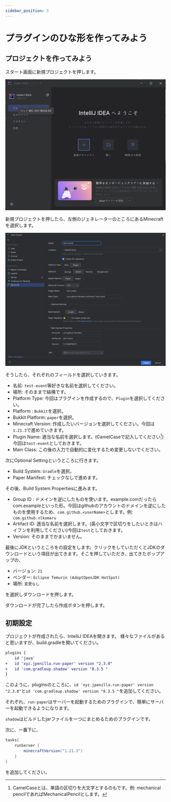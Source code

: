 ```yaml
---
sidebar_position: 3
---
```


# プラグインのひな形を作ってみよう

## プロジェクトを作ってみよう

スタート画面に新規プロジェクトを押します。

![alt text](assets/normal-bukkit/image-1.png)

新規プロジェクトを押したら、左側のジェネレーターのところにあるMinecraftを選択します。


![alt text](./assets/normal-bukkit/image-2.png)

そうしたら、それぞれのフィールドを選択していきます。

- 名前: `test-event`等好きな名前を選択してください。
-  場所: そのままで結構です。
- Platform Type: 今回はプラグインを作成するので、`Plugin`を選択してください。
- Platform : `Bukkit`を選択。
- Bukkit Platform: `paper`を選択。
- Minecraft Version: 作成したいバージョンを選択してください。今回は`1.21.3`で進めていきます。
- Plugin Name: 適当な名前を選択します。(CamelCaseで記入してください[^1])今回は`test-event`としておきます。
- Main Class: この後の入力で自動的に変化するため変更しないでください。

[^1]: CamelCaseとは、単語の区切りを大文字とするのもです。例: mechanical pencilであればMechanicalPencilとします。

次にOptional Settingというところに行きます。
- Build System: `Gradle`を選択。
- Paper Manifest: チェックなしで進めます。

その後、Build System Propertiesに進みます。

- Group ID : ドメインを逆にしたものを使います。example.comだったらcom.exampleといった形。今回はgithubのアカウントのドメインを逆にしたものを使用するため、`com.github.<userName>`とします。例: `com.github.nlkomaru`
- Artifact ID: 適当な名前を選択します。(英小文字で区切りをしたいときはハイフンを利用してください)今回は`test`としておきます。
- Version: そのままでかまいません。

最後にJDKというところをの設定をします。クリックをしていただくとJDKのダウンロードという項目が出てきます。そこを押していただき、出てきたポップアップの、
- バージョン: `21`
- ベンダー: `Eclipse Temurin (AdoptOpenJDK HotSpot)`
- 場所: `変更なし`

を選択しダウンロードを押します。

ダウンロードが完了したら作成ボタンを押します。

## 初期設定

プロジェクトが作成されたら、IntelliJ IDEAを開きます。
様々なファイルがあると思いますが、build.gradleを開いてください。

```diff
plugins {
    id 'java'
+   id 'xyz.jpenilla.run-paper' version "2.3.0"
+   id 'com.gradleup.shadow' version "8.3.5 "
}
```

このように、pluginsのところに、`id 'xyz.jpenilla.run-paper' version "2.3.0"`と`id 'com.gradleup.shadow' version "8.3.5 "`を追加してください。

それぞれ、`run-paper`はサーバーを起動するためのプラグインで、簡単にサーバーを起動できるようになります。

`shadow`はビルドしたjarファイルを一つにまとめるためのプラグインです。

次に、一番下に、
```groovy
tasks{
    runServer {
        minecraftVersion("1.21.3")
    }
}
```
を追加してください。